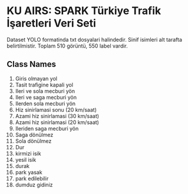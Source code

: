 # KU AIRS: SPARK Türkiye Trafik İşaretleri Veri Seti

Dataset YOLO formatinda txt dosyalari halindedir.
Sinif isimleri alt tarafta belirtilmistir.
Toplam 510 görüntü, 550 label vardir.

## Class Names 

1. Giris olmayan yol
2. Tasit trafigine kapali yol
3. Ileri ve sola mecburi yön
4. Ileri ve saga mecburi yön
5. Ilerden sola mecburi yön
6. Hiz sinirlamasi sonu (20 km/saat)
7. Azami hiz sinirlamasi (30 km/saat)
8. Azami hiz sinirlamasi (20 km/saat)
9. Ileriden saga mecburi yön
10. Saga dönülmez
11. Sola dönülmez
12. Dur
13. kirmizi isik
14. yesil isik
15. durak
16. park yasak
17. park edilebilir
18. dumduz gidiniz